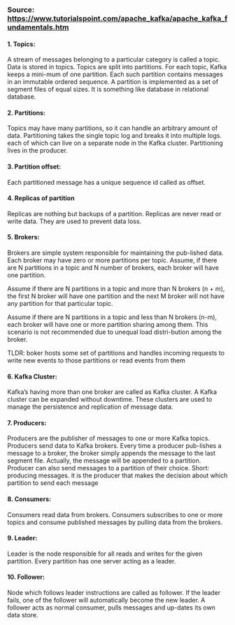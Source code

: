 ### Source: https://www.tutorialspoint.com/apache_kafka/apache_kafka_fundamentals.htm

#### 1. Topics:
A stream of messages belonging to a particular category is called a topic. Data is stored in topics.
Topics are split into partitions. For each topic, Kafka keeps a mini-mum of one partition. Each such partition contains messages in an immutable ordered sequence.
A partition is implemented as a set of segment files of equal sizes.
It is something like database in relational database.

#### 2. Partitions:
Topics may have many partitions, so it can handle an arbitrary amount of data.
Partitioning takes the single topic log and breaks it into multiple logs. each of which can live on a separate node in the Kafka cluster. 
Partitioning lives in the producer.

#### 3. Partition offset:
Each partitioned message has a unique sequence id called as offset.

#### 4. Replicas of partition
Replicas are nothing but backups of a partition. Replicas are never read or write data. They are used to prevent data loss.

#### 5. Brokers:
Brokers are simple system responsible for maintaining the pub-lished data. Each broker may have zero or more partitions per topic. Assume, 
if there are N partitions in a topic and N number of brokers, each broker will have one partition.

Assume if there are N partitions in a topic and more than N brokers (n + m), the first N broker will have one partition and the next M broker will not 
have any partition for that particular topic.

Assume if there are N partitions in a topic and less than N brokers (n-m), each broker will have one or more partition sharing among them. 
This scenario is not recommended due to unequal load distri-bution among the broker.

TLDR: boker hosts some set of partitions and handles incoming requests to write new events to those partitions or read events from them

#### 6. Kafka Cluster:
Kafka’s having more than one broker are called as Kafka cluster. A Kafka cluster can be expanded without downtime. 
These clusters are used to manage the persistence and replication of message data.

#### 7. Producers:
Producers are the publisher of messages to one or more Kafka topics. Producers send data to Kafka brokers. 
Every time a producer pub-lishes a message to a broker, the broker simply appends the message to the last segment file. 
Actually, the message will be appended to a partition. Producer can also send messages to a partition of their choice.
Short: producing messages. it is the producer that makes the decision about which partition to send each message

#### 8. Consumers:
Consumers read data from brokers. Consumers subscribes to one or more topics and consume published messages by pulling data from the brokers.

#### 9. Leader:
Leader is the node responsible for all reads and writes for the given partition. Every partition has one server acting as a leader.

#### 10. Follower:
Node which follows leader instructions are called as follower. If the leader fails, one of the follower will automatically become the new leader. 
A follower acts as normal consumer, pulls messages and up-dates its own data store.




